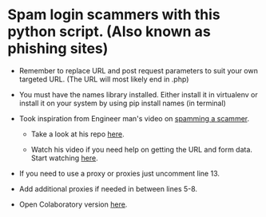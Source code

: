 Spam login scammers with this python script. (Also known as phishing sites)
=============

- Remember to replace URL and post request parameters to suit your own targeted URL. (The URL will most likely end in .php)

- You must have the names library installed. Either install it in virtualenv or install it on your system by using pip install names (in terminal)

- Took inspiration from Engineer man's video on [spamming a scammer](https://www.youtube.com/watch?v=UtNYzv8gLbs). 

    - Take a look at his repo [here](https://github.com/engineer-man/youtube/tree/master/033).

    - Watch his video if you need help on getting the URL and form data. Start watching [here](https://youtu.be/UtNYzv8gLbs?t=40).


- If you need to use a proxy or proxies just uncomment line 13.

- Add additional proxies if needed in between lines 5-8.

- Open Colaboratory version [here](https://colab.research.google.com/drive/1MidYKosEovRzeUNP8iMIo2NG9vgI-La_).
